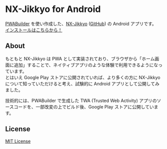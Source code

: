 
# NX-Jikkyo for Android

[PWABuilder](https://pwabuilder.com/) を使い作成した、[NX-Jikkyo](https://nx-jikkyo.tsukumijima.net/) ([GitHub](https://github.com/tsukumijima/NX-Jikkyo)) の Android アプリです。   
[インストールはこちらから！](https://play.google.com/store/apps/details?id=net.tsukumijima.nxjikkyo.android)

## About

もともと NX-Jikkyo は PWA として実装されており、ブラウザから「ホーム画面に追加」することで、ネイティブアプリのような体験で利用できるようになっています。  
とはいえ Google Play ストアに公開されていれば、より多くの方に NX-Jikkyo について知っていただけると考え、試験的に Android アプリとして公開してみました。

技術的には、PWABuilder で生成した TWA (Trusted Web Activity) アプリのソースコードを、一部改変の上でビルド後、Google Play ストアに公開しています。

## License

[MIT License](License.txt)
